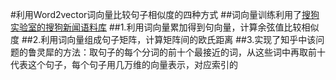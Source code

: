 #利用Word2vector词向量比较句子相似度的四种方式
##词向量训练利用了[搜狗实验室的搜狗新闻语料库](http://www.cnblogs.com/Newsteinwell/p/6034747.html)
##1.利用词向量累加得到句向量，计算余弦值比较相似度
##2.利用词向量组成句子矩阵，计算矩阵间的欧氏距离
##3.实现了知乎中该问题的鲁灵犀的方法：取句子的每个分词的前十个最接近的词，从这些词中再取前十代表这个句子，每个句子用几万维的向量表示，对应索引的